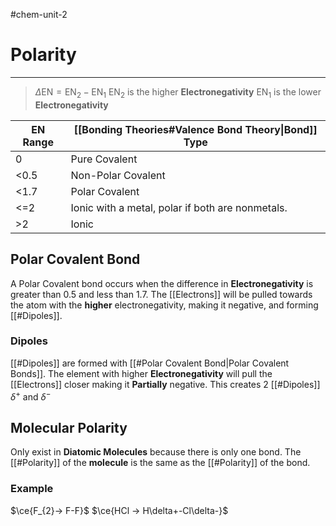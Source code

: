 #chem-unit-2 
# Polarity
---
> $\Delta\text{EN}=\text{EN}_{2}-\text{EN}_{1}$
> $\text{EN}_{2}$ is the higher **Electronegativity**
> $\text{EN}_{1}$ is the lower **Electronegativity**

| EN Range | [[Bonding Theories#Valence Bond Theory\|Bond]] Type |
| -------- | --------------------------------------------------- |
| 0        | Pure Covalent                                       |
| <0.5     | Non-Polar Covalent                                  |
| <1.7     | Polar Covalent                                      |
| <=2      | Ionic with a metal, polar if both are nonmetals.    |
| >2       | Ionic                                               |

## Polar Covalent Bond
A Polar Covalent bond occurs when the difference in **Electronegativity** is greater than 0.5 and less than 1.7. The [[Electrons]] will be pulled towards the atom with the **higher** electronegativity, making it negative, and forming [[#Dipoles]].
### Dipoles
[[#Dipoles]] are formed with [[#Polar Covalent Bond|Polar Covalent Bonds]]. The element with higher **Electronegativity** will pull the [[Electrons]] closer making it **Partially** negative. This creates 2 [[#Dipoles]] $\delta^{+}$ and $\delta^{-}$ 
## Molecular Polarity
Only exist in **Diatomic Molecules** because there is only one bond. The [[#Polarity]] of the **molecule** is the same as the [[#Polarity]] of the bond.
### Example
$\ce{F_{2}-> F-F}$
$\ce{HCl -> H\delta+-Cl\delta-}$ 